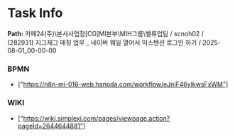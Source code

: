 # Task Info

**Path:** 카페24(주)\본사사업장\[CG]MI본부\MIH그룹\밸류업팀 / scnoh02 / [282931] 지그재그 매칭 업무 _ 네이버 웨일 열어서 익스텐션 로그인 하기 / 2025-08-01_00-00-00

### BPMN
- ["https://n8n-mi-016-web.hanpda.com/workflow/eJniF46ylkwsFxWM"]

### WIKI
- ["https://wiki.simplexi.com/pages/viewpage.action?pageId=2644644881"]

